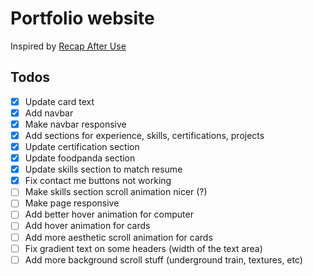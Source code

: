 # Portfolio website

Inspired by [Recap After Use](https://www.recapafteruse.co.uk)

## Todos
- [x] Update card text
- [x] Add navbar
- [x] Make navbar responsive
- [x] Add sections for experience, skills, certifications, projects
- [x] Update certification section
- [x] Update foodpanda section
- [x] Update skills section to match resume
- [x] Fix contact me buttons not working
- [ ] Make skills section scroll animation nicer (?)
- [ ] Make page responsive
- [ ] Add better hover animation for computer
- [ ] Add hover animation for cards
- [ ] Add more aesthetic scroll animation for cards
- [ ] Fix gradient text on some headers (width of the text area)
- [ ] Add more background scroll stuff (underground train, textures, etc)
